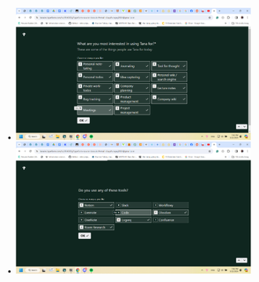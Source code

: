 - ![image.png](../assets/image_1711111553578_0.png)
- ![image.png](../assets/image_1711111578942_0.png)